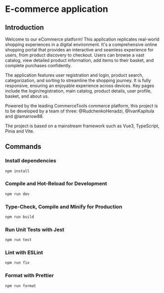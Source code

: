 # E-commerce application

## Introduction

Welcome to our eCommerce platform! This application replicates real-world shopping experiences in a digital environment. It's a comprehensive online shopping portal that provides an interactive and seamless experience for users, from product discovery to checkout. Users can browse a vast catalog, view detailed product information, add items to their basket, and complete purchases confidently.

The application features user registration and login, product search, categorization, and sorting to streamline the shopping journey. It is fully responsive, ensuring an enjoyable experience across devices. Key pages include the login/registration, main catalog, product details, user profile, basket, and about us.

Powered by the leading CommerceTools commerce platform, this project is to be developed by a team of three: @RudchenkoHenadzi, @IvanKapitula and @iamarrow88.

The project is based on a mainstream framework such as Vue3, TypeScript, Pinia and Vite.

## Commands

### Install dependencies

```sh
npm install
```

### Compile and Hot-Reload for Development

```sh
npm run dev
```

### Type-Check, Compile and Minify for Production

```sh
npm run build
```

### Run Unit Tests with Jest

```sh
npm run test
```

### Lint with ESLint

```sh
npm run fix
```

### Format with Prettier

```sh
npm run format
```
